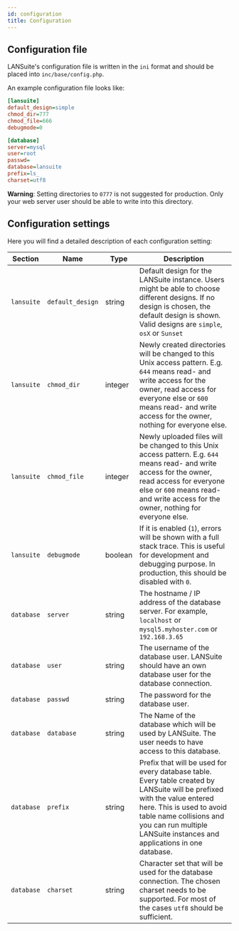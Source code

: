 ```yaml
---
id: configuration
title: Configuration
---
```


## Configuration file

LANSuite's configuration file is written in the `ini` format and should be placed into `inc/base/config.php`.

An example configuration file looks like:

```ini
[lansuite]
default_design=simple
chmod_dir=777
chmod_file=666
debugmode=0

[database]
server=mysql
user=root
passwd=
database=lansuite
prefix=ls_
charset=utf8
```

**Warning**: Setting directories to `0777` is not suggested for production. Only your web server user should be able to write into this directory.

## Configuration settings

Here you will find a detailed description of each configuration setting:

| Section      | Name               | Type      | Description                                                                                                                                                                                                                                                |
| ------------ | ------------------ | --------- | ---------------------------------------------------------------------------------------------------------------------------------------------------------------------------------------------------------------------------------------------------------- |
| `lansuite`   | `default_design`   | string    | Default design for the LANSuite instance. Users might be able to choose different designs. If no design is chosen, the default design is shown. Valid designs are `simple`, `osX` or `Sunset`                                                              |
| `lansuite`   | `chmod_dir`        | integer   | Newly created directories will be changed to this Unix access pattern. E.g. `644` means read- and write access for the owner, read access for everyone else or `600` means read- and write access for the owner, nothing for everyone else.              |
| `lansuite`   | `chmod_file`       | integer   | Newly uploaded files will be changed to this Unix access pattern. E.g. `644` means read- and write access for the owner, read access for everyone else or `600` means read- and write access for the owner, nothing for everyone else.                   |
| `lansuite`   | `debugmode`        | boolean   | If it is enabled (`1`), errors will be shown with a full stack trace. This is useful for development and debugging purpose. In production, this should be disabled with `0`.                                                                                |
| `database`   | `server`           | string    | The hostname / IP address of the database server. For example, `localhost` or `mysql5.myhoster.com` or `192.168.3.65`                                                                                                                                      |
| `database`   | `user`             | string    | The username of the database user. LANSuite should have an own database user for the database connection.                                                                                                                                                  |
| `database`   | `passwd`           | string    | The password for the database user.                                                                                                                                                                                                                        |
| `database`   | `database`         | string    | The Name of the database which will be used by LANSuite. The user needs to have access to this database.                                                                                                                                                   |
| `database`   | `prefix`           | string    | Prefix that will be used for every database table. Every table created by LANSuite will be prefixed with the value entered here. This is used to avoid table name collisions and you can run multiple LANSuite instances and applications in one database. |
| `database`   | `charset`          | string    | Character set that will be used for the database connection. The chosen charset needs to be supported. For most of the cases `utf8` should be sufficient.                                                                                                  |